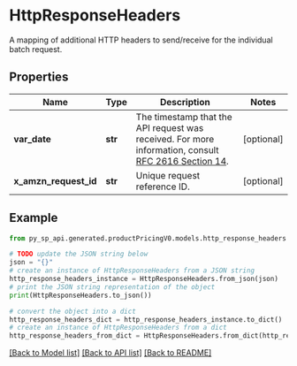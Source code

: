 # HttpResponseHeaders

A mapping of additional HTTP headers to send/receive for the individual batch request.

## Properties

Name | Type | Description | Notes
------------ | ------------- | ------------- | -------------
**var_date** | **str** | The timestamp that the API request was received.  For more information, consult [RFC 2616 Section 14](https://www.w3.org/Protocols/rfc2616/rfc2616-sec14.html). | [optional] 
**x_amzn_request_id** | **str** | Unique request reference ID. | [optional] 

## Example

```python
from py_sp_api.generated.productPricingV0.models.http_response_headers import HttpResponseHeaders

# TODO update the JSON string below
json = "{}"
# create an instance of HttpResponseHeaders from a JSON string
http_response_headers_instance = HttpResponseHeaders.from_json(json)
# print the JSON string representation of the object
print(HttpResponseHeaders.to_json())

# convert the object into a dict
http_response_headers_dict = http_response_headers_instance.to_dict()
# create an instance of HttpResponseHeaders from a dict
http_response_headers_from_dict = HttpResponseHeaders.from_dict(http_response_headers_dict)
```
[[Back to Model list]](../README.md#documentation-for-models) [[Back to API list]](../README.md#documentation-for-api-endpoints) [[Back to README]](../README.md)


